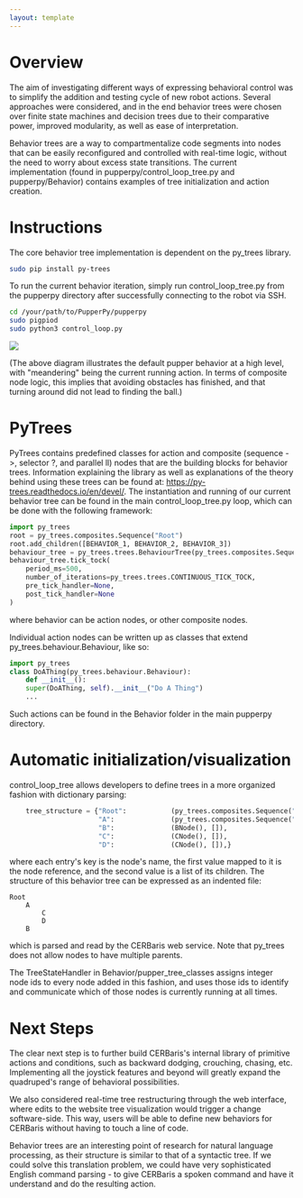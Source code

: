 ```yaml
---
layout: template
---
```

# Overview

The aim of investigating different ways of expressing behavioral control was to simplify the addition and testing cycle of new robot actions. Several approaches were considered, and in the end behavior trees were chosen over finite state machines and decision trees due to their comparative power, improved modularity, as well as ease of interpretation.

Behavior trees are a way to compartmentalize code segments into nodes that can be easily reconfigured and controlled with real-time logic, without the need to worry about excess state transitions. The current implementation (found in pupperpy/control_loop_tree.py and pupperpy/Behavior) contains examples of tree initialization and action creation.

# Instructions

The core behavior tree implementation is dependent on the py_trees library.

~~~bash
sudo pip install py-trees
~~~

To run the current behavior iteration, simply run control_loop_tree.py from the pupperpy directory after successfully connecting to the robot via SSH.
~~~bash
cd /your/path/to/PupperPy/pupperpy
sudo pigpiod
sudo python3 control_loop.py
~~~

![](https://i.imgur.com/FaxbZai.png)

(The above diagram illustrates the default pupper behavior at a high level, with "meandering" being the current running action. In terms of composite node logic, this implies that avoiding obstacles has finished, and that turning around did not lead to finding the ball.)

# PyTrees

PyTrees contains predefined classes for action and composite (sequence ->, selector ?, and parallel ll) nodes that are the building blocks for behavior trees. Information explaining the library as well as explanations of the theory behind using these trees can be found at: https://py-trees.readthedocs.io/en/devel/. The instantiation and running of our current behavior tree can be found in the main control_loop_tree.py loop, which can be done with the following framework:

~~~python
import py_trees
root = py_trees.composites.Sequence("Root")
root.add_children([BEHAVIOR_1, BEHAVIOR_2, BEHAVIOR_3])
behaviour_tree = py_trees.trees.BehaviourTree(py_trees.composites.Sequence("Root"))
behaviour_tree.tick_tock(
    period_ms=500,
    number_of_iterations=py_trees.trees.CONTINUOUS_TICK_TOCK,
    pre_tick_handler=None,
    post_tick_handler=None
)
~~~

where behavior can be action nodes, or other composite nodes.

Individual action nodes can be written up as classes that extend py_trees.behaviour.Behaviour, like so:

~~~python
import py_trees
class DoAThing(py_trees.behaviour.Behaviour):
    def __init__():
    super(DoAThing, self).__init__("Do A Thing")
    ...
~~~

Such actions can be found in the Behavior folder in the main pupperpy directory.

# Automatic initialization/visualization

control_loop_tree allows developers to define trees in a more organized fashion with dictionary parsing:

~~~python
    tree_structure = {"Root":           (py_trees.composites.Sequence("Root"), ["A", "B"]),
                      "A":              (py_trees.composites.Sequence("Root"), ["C", "D"]),
                      "B":              (BNode(), []),
                      "C":              (CNode(), []),
                      "D":              (CNode(), []),}
~~~

where each entry's key is the node's name, the first value mapped to it is the node reference, and the second value is a list of its children. The structure of this behavior tree can be expressed as an indented file:

~~~
Root
    A
        C
        D
    B
~~~

which is parsed and read by the CERBaris web service. Note that py_trees does not allow nodes to have multiple parents.

The TreeStateHandler in Behavior/pupper_tree_classes assigns integer node ids to every node added in this fashion, and uses those ids to identify and communicate which of those nodes is currently running at all times.

# Next Steps

The clear next step is to further build CERBaris's internal library of primitive actions and conditions, such as backward dodging, crouching, chasing, etc. Implementing all the joystick features and beyond will greatly expand the quadruped's range of behavioral possibilities.

We also considered real-time tree restructuring through the web interface, where edits to the website tree visualization would trigger a change software-side. This way, users will be able to define new behaviors for CERBaris without having to touch a line of code.

Behavior trees are an interesting point of research for natural language processing, as their structure is similar to that of a syntactic tree. If we could solve this translation problem, we could have very sophisticated English command parsing - to give CERBaris a spoken command and have it understand and do the resulting action.
